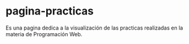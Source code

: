 # pagina-practicas
Es una pagina dedica a la visualización de las practicas realizadas en la materia de Programación Web.
